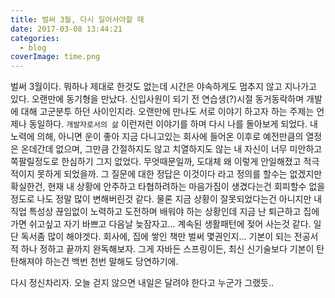 ```yaml
---
title: 벌써 3월, 다시 일어서야할 때
date: 2017-03-08 13:44:21
categories:
  - blog
coverImage: time.png
---
```

벌써 3월이다. 뭐하나 제대로 한것도 없는데 시간은 야속하게도 멈추지 않고 지나가고 있다.
오랜만에 동기형을 만났다. <!-- more -->신입사원이 되기 전 연습생(?)시절 동거동락하며 개발에 대해 고군분투 하던 사이인지라. 오랜만에 만나도 서로 이야기 하고자 하는 주제는 언제나 동일하다. `개발자로서의 삶`
이런저런 이야기를 하며 다시 나를 돌아보게 되었다. 내 노력에 의해, 아니면 운이 좋아 지금 다니고있는 회사에 들어온 이후로 예전만큼의 열정은 온데간데 없으며, 그만큼 간절하지도 않고 치열하지도 않는 내 자신이 너무 미안하고 쪽팔릴정도로 한심하기 그지 없었다. 무엇때문일까, 도대체 왜 이렇게 안일해졌고 적극적이지 못하게 되었을까.
그 질문에 대한 정답은 이것이다 라고 정의를 할수는 없겠지만 확실한건, 현재 내 상황에 안주하고 타협하려하는 마음가짐이 생겼다는건 회피할수 없을정도로 나도 정말 많이 변해버린것 같다. 물론 지금 상황이 잘못되었다는건 아니지만 내 직업 특성상 끊임없이 노력하고 도전하며 배워야 하는 상황인데 지금 난 퇴근하고 집에가면 쉬고싶고 자기 바쁘고 다음날 늦잠자고... 계속된 생활패턴에 젖어 사는것 같다.
일단 독서좀 많이 해야겟다. 회사에, 집에 쌓인 책만 벌써 몇권인지... 기본이 되는 전공서적 하나 정하고 끝까지 완독해보자. 그게 자바든 스프링이든, 최신 신기술보다 기본이 탄탄해져야 하는건 백번 천번 말해도 당연하기에.

다시 정신차리자. 오늘 걷지 않으면 내일은 달려야 한다고 누군가 그랬듯..

